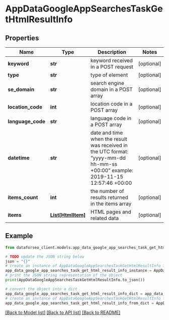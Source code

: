 # AppDataGoogleAppSearchesTaskGetHtmlResultInfo


## Properties

Name | Type | Description | Notes
------------ | ------------- | ------------- | -------------
**keyword** | **str** | keyword received in a POST request | [optional] 
**type** | **str** | type of element | [optional] 
**se_domain** | **str** | search engine domain in a POST array | [optional] 
**location_code** | **int** | location code in a POST array | [optional] 
**language_code** | **str** | language code in a POST array | [optional] 
**datetime** | **str** | date and time when the result was received in the UTC format: “yyyy-mm-dd hh-mm-ss +00:00” example: 2019-11-15 12:57:46 +00:00 | [optional] 
**items_count** | **int** | the number of results returned in the items array | [optional] 
**items** | [**List[HtmlItem]**](HtmlItem.md) | HTML pages and related data | [optional] 

## Example

```python
from dataforseo_client.models.app_data_google_app_searches_task_get_html_result_info import AppDataGoogleAppSearchesTaskGetHtmlResultInfo

# TODO update the JSON string below
json = "{}"
# create an instance of AppDataGoogleAppSearchesTaskGetHtmlResultInfo from a JSON string
app_data_google_app_searches_task_get_html_result_info_instance = AppDataGoogleAppSearchesTaskGetHtmlResultInfo.from_json(json)
# print the JSON string representation of the object
print(AppDataGoogleAppSearchesTaskGetHtmlResultInfo.to_json())

# convert the object into a dict
app_data_google_app_searches_task_get_html_result_info_dict = app_data_google_app_searches_task_get_html_result_info_instance.to_dict()
# create an instance of AppDataGoogleAppSearchesTaskGetHtmlResultInfo from a dict
app_data_google_app_searches_task_get_html_result_info_from_dict = AppDataGoogleAppSearchesTaskGetHtmlResultInfo.from_dict(app_data_google_app_searches_task_get_html_result_info_dict)
```
[[Back to Model list]](../README.md#documentation-for-models) [[Back to API list]](../README.md#documentation-for-api-endpoints) [[Back to README]](../README.md)


